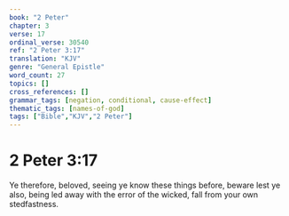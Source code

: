 ```yaml
---
book: "2 Peter"
chapter: 3
verse: 17
ordinal_verse: 30540
ref: "2 Peter 3:17"
translation: "KJV"
genre: "General Epistle"
word_count: 27
topics: []
cross_references: []
grammar_tags: [negation, conditional, cause-effect]
thematic_tags: [names-of-god]
tags: ["Bible","KJV","2 Peter"]
---
```


# 2 Peter 3:17

Ye therefore, beloved, seeing ye know these things before, beware lest ye also, being led away with the error of the wicked, fall from your own stedfastness.
